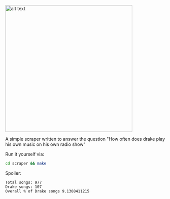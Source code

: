 <img src="https://hypebeast.imgix.net/http%3A%2F%2Fhypebeast.com%2Fimage%2F2016%2F06%2Fgoogle-my-activity-internet-history-01.jpg?fit=max&fm=pjpg&ixlib=php-1.1.0&q=90&w=1382&s=7bc656816f9ce771c3a84c7ae5ad2160" alt="alt text" width="400px">

A simple scraper written to answer the question "How often does drake play his own music on his own radio show"

Run it yourself via:
```bash
cd scraper && make
```

Spoiler:
```
Total songs: 977
Drake songs: 107
Overall % of Drake songs 9.1308411215
```
